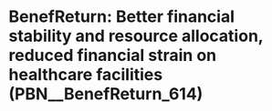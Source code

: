 # BenefReturn: __Better financial stability and resource allocation, reduced financial strain on healthcare facilities__ (PBN__BenefReturn_614)

